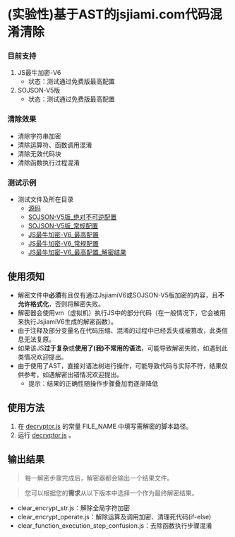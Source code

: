 # (实验性)基于AST的jsjiami.com代码混淆清除

### 目前支持

1. JS最牛加密-V6
    + 状态：测试通过免费版最高配置
2. SOJSON-V5版
    + 状态：测试通过免费版最高配置

### 清除效果

+ 清除字符串加密
+ 清除运算符、函数调用混淆
+ 清除无效代码块
+ 清除函数执行过程混淆

### 测试示例

* 测试文件及所在目录
    + [源码](sample/original_code.js)
    + [SOJSON-V5版_绝对不可逆配置](sample/jsjiami.com.v5_high.js)
    + [SOJSON-V5版_常规配置](sample/jsjiami.com.v5_normal.js)
    + [JS最牛加密-V6_最高配置](sample/jsjiami.com.v6_high.js)
    + [JS最牛加密-V6_常规配置](sample/jsjiami.com.v6_normal.js)
    + [JS最牛加密-V6_最高配置_解密结果](sample/jsjiami.com.v6_decrypt.js)

## 使用须知

* 解密文件中**必须**有且仅有通过JsjiamiV6或SOJSON-V5版加密的内容，且**不允许格式化**，否则将解密失败。
* 解密器会使用vm（虚拟机）执行JS中的部分代码（在一般情况下，它会被用来执行JsjiamiV6生成的解密函数）。
* 由于注释及部分变量名在代码压缩、混淆的过程中已经丢失或被篡改，此类信息无法复原。
* 如果该JS**过于复杂**或**使用了(我)不常用的语法**，可能导致解密失败，如遇到此类情况欢迎提出。
* 由于使用了AST，直接对语法树进行操作，可能导致代码与实际不符，结果仅供参考，如遇解密出错情况欢迎提出。
    + 提示：结果的正确性随操作步骤叠加而逐渐降低


## 使用方法

1. 在 [decryptor.js](decryptor.js) 的常量 FILE_NAME 中填写需解密的脚本路径。
2. 运行 [decryptor.js](decryptor.js) 。


## 输出结果

> 每一解密步骤完成后，解密器都会输出一个结果文件。

> 您可以根据您的**需求**从以下版本中选择一个作为最终解密结果。

* clear_encrypt_str.js：解除全局字符加密
* clear_encrypt_operate.js：解除运算及调用加密、清理死代码(if-else)
* clear_function_execution_step_confusion.js：去除函数执行步骤混淆
